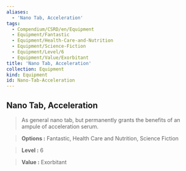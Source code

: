 ```yaml
---
aliases:
  - 'Nano Tab, Acceleration'
tags:
  - Compendium/CSRD/en/Equipment
  - Equipment/Fantastic
  - Equipment/Health-Care-and-Nutrition
  - Equipment/Science-Fiction
  - Equipment/Level/6
  - Equipment/Value/Exorbitant
title: 'Nano Tab, Acceleration'
collection: Equipment
kind: Equipment
id: Nano-Tab-Acceleration
---
```

## Nano Tab, Acceleration    
    
>As general nano tab, but permanently grants the benefits of an ampule of acceleration serum.    
> **Options :** Fantastic, Health Care and Nutrition, Science Fiction    
> **Level :** 6    
> **Value :** Exorbitant
